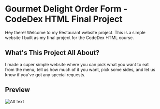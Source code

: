 # Gourmet Delight Order Form - CodeDex HTML Final Project

Hey there! Welcome to my Restaurant website project. This is a simple website I built as my final project for the CodeDex HTML course.

## What's This Project All About?

I made a super simple website where you can pick what you want to eat from the menu, tell us how much of it you want, pick some sides, and let us know if you've got any special requests.

## Preview
![Alt text](https://media.discordapp.net/attachments/1151024342776430592/1265777379838791794/image.png?ex=66a2be8c&is=66a16d0c&hm=3226ff0df02f0502e599c3077d64894271b574f89815e9287a430a3a414f695e&=&format=webp&quality=lossless&width=1184&height=655 "Optional title")



